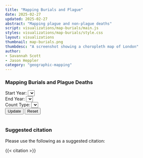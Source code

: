 ```yaml
---
title: "Mapping Burials and Plague"
date: 2025-02-27
updated: 2025-02-27
abstract: "Mapping plague and non-plague deaths"
script: visualizations/map-burials/main.js
styles: visualizations/map-burials/style.css
layout: visualizations
thumbnail: map-burials.png
thumbdesc: "A screenshot showing a choropleth map of London"
author:
- Savannah Scott
- Jason Heppler
category: "geographic-mapping"
---
```

<link rel="stylesheet" href="https://unpkg.com/leaflet@1.9.4/dist/leaflet.css"
     integrity="sha256-p4NxAoJBhIIN+hmNHrzRCf9tD/miZyoHS5obTRR9BMY="
     crossorigin=""/>
<script src="https://unpkg.com/leaflet@1.9.4/dist/leaflet.js"
     integrity="sha256-20nQCchB9co0qIjJZRGuk2/Z9VM+kNiyxNV1lvTlZBo="
     crossorigin=""></script>

<div id="row">
    <h3>Mapping Burials and Plague Deaths</h3>
    <div class="flex flex-wrap items-center space-x-4 mb-6">
          <div class="flex flex-col space-y-2">
            <label class="block text-gray-700 text-base font-bold" for="start-year">
              Start Year:
            </label>
            <select class="shadow appearance-none border rounded w-full py-2 px-4 text-gray-700 leading-tight focus:outline-none focus:shadow-outline" id="start-year"></select>
          </div>
          <div class="flex flex-col space-y-2">
            <label class="block text-gray-700 text-base font-bold" for="end-year">
              End Year:
            </label>
            <select class="shadow appearance-none border rounded w-full py-2 px-3 text-gray-700 leading-tight focus:outline-none focus:shadow-outline" id="end-year"></select>
          </div>
          <div class="flex flex-col space-y-2">
            <label class="block text-gray-700 text-base font-bold" for="count-type">
              Count Type:
            </label>
            <select class="shadow appearance-none border rounded w-full py-2 px-3 text-gray-700 leading-tight focus:outline-none focus:shadow-outline" id="count-type"></select>
          </div>
          <div class="flex space-x-2 ml-auto mt-5">
          <button id="update-button" type="button" class="rounded-l-lg border border-gray-200 bg-white text-base font-medium px-4 py-2 text-gray-900 hover:bg-dbn-blue hover:text-black focus:z-10 focus:ring-2 focus:ring-blue-700 focus:text-blue-700">Update</button>
          <button id="reset-button" type="button" class="rounded-r-md border border-gray-200 bg-white text-base font-medium px-4 py-2 text-gray-900 hover:bg-dbn-blue hover:text-blue-700 focus:z-10 focus:ring-2 focus:ring-blue-700 focus:text-blue-700">Reset</button>
          </div>
    </div>
</div><br>
<div id="chart"><div id="map"></div></div>

### Suggested citation

Please use the following as a suggested citation:

{{< citation >}}
